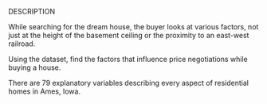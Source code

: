 DESCRIPTION

While searching for the dream house, the buyer looks at various factors, not just at the height of the basement ceiling or the proximity to an east-west railroad.

Using the dataset, find the factors that influence price negotiations while buying a house.

There are 79 explanatory variables describing every aspect of residential homes in Ames, Iowa.


